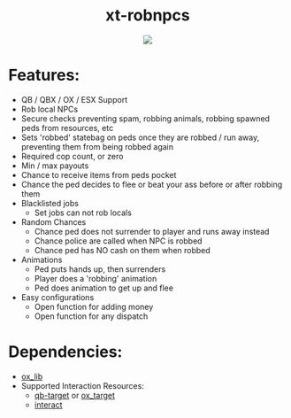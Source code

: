 <div align="center">
  <h1>xt-robnpcs</h1>
  <a href="https://dsc.gg/xtdev"> <img align="center" src="https://user-images.githubusercontent.com/101474430/233859688-2b3b9ecc-41c8-41a6-b2e3-a9f1aad473ee.gif"/></a><br>
</div>

# Features:
- QB / QBX / OX / ESX Support
- Rob local NPCs
- Secure checks preventing spam, robbing animals, robbing spawned peds from resources, etc
- Sets 'robbed' statebag on peds once they are robbed / run away, preventing them from being robbed again
- Required cop count, or zero
- Min / max payouts
- Chance to receive items from peds pocket
- Chance the ped decides to flee or beat your ass before or after robbing them
- Blacklisted jobs
    - Set jobs can not rob locals
- Random Chances
    - Chance ped does not surrender to player and runs away instead
    - Chance police are called when NPC is robbed
    - Chance ped has NO cash on them when robbed
- Animations
    - Ped puts hands up, then surrenders
    - Player does a 'robbing' animation
    - Ped does animation to get up and flee
- Easy configurations
    - Open function for adding money
    - Open function for any dispatch

# Dependencies:
- [ox_lib](https://github.com/overextended/ox_lib/releases)
- Supported Interaction Resources:
    - [qb-target](https://github.com/overextended/ox_target/releases) or [ox_target](https://github.com/overextended/ox_target/releases)
    - [interact](https://github.com/darktrovx/interact)